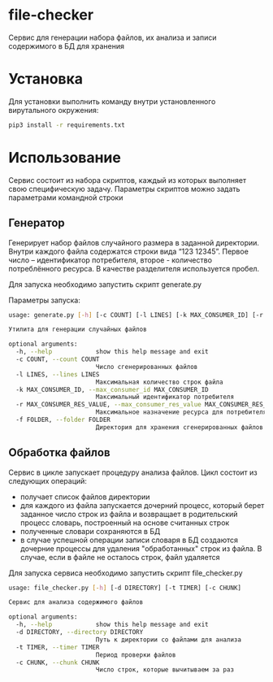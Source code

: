 # file-checker
Сервис для генерации набора файлов, их анализа и записи содержимого в БД для хранения

# Установка

Для установки выполнить команду внутри установленного вирутального окружения:

```bash
pip3 install -r requirements.txt
```

# Использование

Сервис состоит из набора скриптов, каждый из которых выполняет свою специфическую задачу. Параметры скриптов можно задать параметрами командной строки


## Генератор 

Генерирует набор файлов случайного размера в заданной директории.
Внутри каждого файла содержатся строки вида “123 12345”. Первое число – идентификатор потребителя, второе - количество потреблённого ресурса. В качестве разделителя используется пробел.

Для запуска необходимо запустить скрипт generate.py

Параметры запуска:

```bash
usage: generate.py [-h] [-c COUNT] [-l LINES] [-k MAX_CONSUMER_ID] [-r MAX_CONSUMER_RES_VALUE] [-f FOLDER]

Утилита для генерации случайных файлов

optional arguments:
  -h, --help            show this help message and exit
  -c COUNT, --count COUNT
                        Число сгенерированных файлов
  -l LINES, --lines LINES
                        Максимальная количество строк файла
  -k MAX_CONSUMER_ID, --max_consumer_id MAX_CONSUMER_ID
                        Максимальный идентификатор потребителя
  -r MAX_CONSUMER_RES_VALUE, --max_consumer_res_value MAX_CONSUMER_RES_VALUE
                        Максимальное назначение ресурса для потребителя
  -f FOLDER, --folder FOLDER
                        Директория для хранения сгенерированных файлов

```

## Обработка файлов

Сервис в цикле запускает процедуру анализа файлов. Цикл состоит из следующих операций:
* получает список файлов директории
* для каждого из файла запускается дочерний процесс, который берет заданное число строк из файла и возвращает в родительский процесс словарь, построенный на основе считанных строк
* полученные словари сохраняются в БД
* в случае успешной операции записи словаря в БД создаются дочерние процессы для удаления "обработанных" строк из файла. В случае, если в файле не осталось строк, файл удаляется

Для запуска сервиса необходимо запустить скрипт file_checker.py

```bash
usage: file_checker.py [-h] [-d DIRECTORY] [-t TIMER] [-c CHUNK]

Сервис для анализа содержимого файлов

optional arguments:
  -h, --help            show this help message and exit
  -d DIRECTORY, --directory DIRECTORY
                        Путь к директории со файлами для анализа
  -t TIMER, --timer TIMER
                        Период проверки файлов
  -c CHUNK, --chunk CHUNK
                        Число строк, которые вычитываем за раз
```
